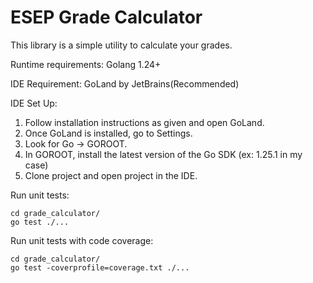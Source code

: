 # ESEP Grade Calculator

This library is a simple utility to calculate your grades.

Runtime requirements:
Golang 1.24+

IDE Requirement:
GoLand by JetBrains(Recommended)

IDE Set Up: 
1. Follow installation instructions as given and open GoLand.
2. Once GoLand is installed, go to Settings.
3. Look for Go -> GOROOT.
4. In GOROOT, install the latest version of the Go SDK (ex: 1.25.1 in my case)
5. Clone project and open project in the IDE. 

Run unit tests:
```
cd grade_calculator/
go test ./...
```

Run unit tests with code coverage:
```
cd grade_calculator/
go test -coverprofile=coverage.txt ./...
```
